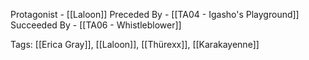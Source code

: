Protagonist - [[Laloon]]
Preceded By - [[TA04 - Igasho's Playground]]
Succeeded By - [[TA06 - Whistleblower]]

Tags: [[Erica Gray]], [[Laloon]], [[Thürexx]], [[Karakayenne]]